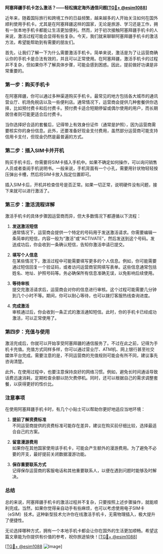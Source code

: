 **阿塞拜疆手机卡怎么激活？——轻松搞定海外通信问题[[TG💪+ @esim1088](https://t.me/s/esim1088)]**

近年来，随着国际旅行和跨境工作的日益频繁，越来越多的人开始关注如何在国外顺利使用手机卡。尤其是在阿塞拜疆这样的国家，无论是旅游、学习还是工作，拥有一张本地手机卡都能让生活更加便利。然而，对于初次接触阿塞拜疆手机卡的人来说，激活过程可能会显得有些复杂。今天，我们就来聊聊阿塞拜疆手机卡的激活方法，希望能帮助到有需要的朋友们。

首先，让我们了解一下为什么需要激活手机卡。简单来说，激活是为了让运营商确认你的手机卡是合法有效的，并且可以正常使用。在阿塞拜疆，激活手机卡的过程并不复杂，但如果你不了解具体步骤，可能会感到困惑。因此，提前做好功课是非常重要的。

### **第一步：购买手机卡**

在阿塞拜疆，你可以通过多种渠道购买手机卡。最常见的地方包括各大城市的通讯营业厅、机场免税店以及一些便利店。通常情况下，运营商会提供几种套餐供你选择，比如预付费卡和后付费卡。预付费卡适合短期停留或偶尔使用的用户，而长期居住者则可能更适合后付费卡。

当你选择好合适的套餐后，记得带上有效身份证件（通常是护照），因为运营商需要核实你的身份信息。此外，还要准备好现金支付费用，虽然部分运营商可能支持信用卡支付，但现金仍然是最普遍的方式。

### **第二步：插入SIM卡并开机**

购买手机卡后，你需要将SIM卡插入手机中。如果不确定如何操作，可以询问销售人员或者查阅手机说明书。一般来说，手机背面有一个小孔，需要用针状物轻轻按压弹出卡槽，然后将SIM卡放入指定位置即可。

插入SIM卡后，开机并检查信号是否正常。如果一切正常，说明硬件没有问题，接下来就可以进行激活了。

### **第三步：激活流程详解**

激活手机卡的具体步骤因运营商而异，但大多数情况下都遵循以下流程：

1. **发送激活短信**  
   通常情况下，运营商会提供一个特定的号码用于发送激活请求。你需要编辑一条简单的短信，内容一般为“激活”或“ACTIVATE”，然后发送到这个号码。发送成功后，你会收到一条确认短信，告知你激活申请已提交。

2. **填写个人信息**  
   在某些情况下，激活过程中可能需要填写更多的个人信息。例如，你可能需要通过短信回复一个验证码，或者访问运营商官网填写表单。这些信息通常包括姓名、地址、护照号码等。务必确保所有信息准确无误，以免影响后续使用。

3. **等待审核**  
   提交完激活请求后，运营商会对你的信息进行审核。这个过程可能需要几分钟到几个小时不等。期间，你可以耐心等待，也可以拨打客服热线查询进度。

4. **完成激活**  
   审核通过后，你会收到一条正式的激活通知短信。此时，你的手机卡已经成功激活，可以正常使用了。

### **第四步：充值与使用**

激活完成后，你就可以开始享受阿塞拜疆的通信服务了。不过在此之前，记得为手机卡充值。充值方式同样多样，你可以通过营业厅、ATM机、网上银行甚至社交媒体平台完成。需要注意的是，不同运营商的充值规则可能会有所不同，建议事先咨询清楚。

此外，在使用过程中，也要注意保持良好的网络习惯。例如，避免长时间通话导致话费迅速消耗，定期检查余额以防欠费停机。同时，还可以根据自己的需求调整套餐，以获得更好的性价比。

### **注意事项**

在使用阿塞拜疆手机卡时，有几个小贴士可以帮助你更好地适应当地环境：

1. **提前了解资费标准**  
   不同运营商提供的资费标准可能存在差异，建议在购买前仔细比较，选择最适合自己的方案。

2. **留意漫游费用**  
   如果你在其他国家使用该手机卡，可能会产生额外的漫游费用。为了避免不必要的开支，最好提前关闭数据漫游功能。

3. **保存重要联系方式**  
   记得保存运营商的客服电话和其他重要联系人，以便在遇到问题时能够及时解决。

### **总结**

总的来说，阿塞拜疆手机卡的激活过程并不复杂，只要按照上述步骤操作，就能顺利完成。当然，如果你觉得亲自动手有些麻烦，也可以考虑使用电子SIM卡（eSIM）技术。这种新型技术允许你在线激活手机卡，无需物理插入，极大提升了便捷性。

无论选择哪种方式，拥有一个本地手机卡都会让你在国外的生活更加顺畅。希望这篇文章能为你提供有价值的参考，祝你旅途愉快！[[TG💪+ @esim1088](https://t.me/s/esim1088)]

[[TG💪+ @esim1088](https://t.me/s/esim1088) ![Image](https://i.postimg.cc/4NQfJmqS/Snipaste-2025-05-13-00-14-12.png)]